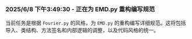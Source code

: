 ### 2025/6/8 下午3:49:30 - 正在为 EMD.py 重构编写规范

当前任务是根据 `Fourier.py` 的风格，为 `EMD.py` 的重构编写详细规范。这将包括导入、类结构、方法签名和内部逻辑的调整，以及代码风格的统一。